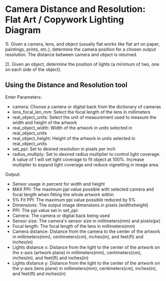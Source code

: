 # Camera Distance and Resolution: Flat Art / Copywork Lighting Diagram

1). Given a camera, lens, and object (usually flat works like flat art on paper, paintings, prints, etc.), determine the camera position for a chosen output resolution. The distance between camera and object is returned.

2). Given an object, determine the position of lights (a minimum of two, one on each side of the object).

## Using the Distance and Resolution tool

Enter Parameters:
* camera: Choose a camera or digital back from the dictionary of cameras
* lens_focal_len_mm: Select the focal length of the lens in millimeters
* real_object_units: Select the unit of measurement used to measure the width and height of the artwork
* real_object_width: Width of the artwork in units selected in real_object_units
* real_object_height: Height of the artwork in units selected in real_object_units
* set_ppi: Set to desired resolution in pixels per inch
* radius_multiply: Set to desired radius multiplier to control light coverage. A value of 1 will set light coverage to fit object at 100%. Increase multiplier to expand light coverage and reduce vignetting in image area.

Output:
* Sensor usage in percent for width and height
* MAX PPI: The maximum ppi value possible with selected camera and focal length when fitting the whole artwork within
* 5% Fit PPI: The maximum ppi value possible reduced by 5%
* Dimensions: The output image dimensions in pixels (widthxheight)
* PPI: The ppi value set in set_ppi
* Camera: The camera or digital back being used
* Sensor size: The camera's sensor size in millimeters(mm) and pixels(px)
* Focal length: The focal length of the lens in millimeters(mm)
* Camera distance: Distance from the camera to the center of the artwork in millimeters(mm), centimeters(cm), inches(in), and feet(ft) and inches(in)
* Lights distance x: Distance from the light to the center of the artwork on the x-axis (artwork plane) in millimeters(mm), centimeters(cm), inches(in), and feet(ft) and inches(in)
* Lights distance y: Distance from the light to the center of the artwork on the y-axis (lens plane) in millimeters(mm), centimeters(cm), inches(in), and feet(ft) and inches(in)